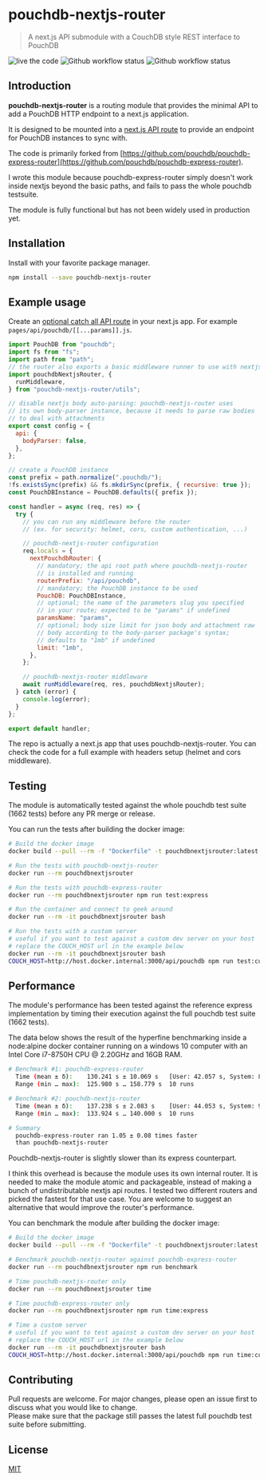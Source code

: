 # pouchdb-nextjs-router

> A next.js API submodule with a CouchDB style REST interface to PouchDB

![live the code](https://img.shields.io/badge/live%20the%20code-%E2%98%85%E2%98%85%E2%98%85%E2%98%85-yellow) ![Github workflow status](https://img.shields.io/github/workflow/status/jpbourgeon/pouchdb-nextjs-router/continuous-integration) ![Github workflow status](https://img.shields.io/github/package-json/v/jpbourgeon/pouchdb-nextjs-router)

## Introduction

**pouchdb-nextjs-router** is a routing module that provides the minimal API to add a PouchDB HTTP endpoint to a next.js application.

It is designed to be mounted into a [next.js API route](https://nextjs.org/docs/api-routes/introduction) to provide an endpoint for PouchDB instances to sync with.

The code is primarily forked from [https://github.com/pouchdb/pouchdb-express-router](https://github.com/pouchdb/pouchdb-express-router).

I wrote this module because pouchdb-express-router simply doesn't work inside nextjs beyond the basic paths, and fails to pass the whole pouchdb testsuite.

The module is fully functional but has not been widely used in production yet.

## Installation

Install with your favorite package manager.

```bash
npm install --save pouchdb-nextjs-router
```

## Example usage

Create an [optional catch all API route](https://nextjs.org/docs/api-routes/dynamic-api-routes#optional-catch-all-api-routes) in your next.js app. For example `pages/api/pouchdb/[[...params]].js`.

```js
import PouchDB from "pouchdb";
import fs from "fs";
import path from "path";
// the router also exports a basic middleware runner to use with nextjs
import pouchdbNextjsRouter, {
  runMiddleware,
} from "pouchdb-nextjs-router/utils";

// disable nextjs body auto-parsing: pouchdb-nextjs-router uses
// its own body-parser instance, because it needs to parse raw bodies
// to deal with attachments
export const config = {
  api: {
    bodyParser: false,
  },
};

// create a PouchDB instance
const prefix = path.normalize(".pouchdb/");
!fs.existsSync(prefix) && fs.mkdirSync(prefix, { recursive: true });
const PouchDBInstance = PouchDB.defaults({ prefix });

const handler = async (req, res) => {
  try {
    // you can run any middleware before the router
    // (ex. for security: helmet, cors, custom authentication, ...)

    // pouchdb-nextjs-router configuration
    req.locals = {
      nextPouchdbRouter: {
        // mandatory; the api root path where pouchdb-nextjs-router
        // is installed and running
        routerPrefix: "/api/pouchdb",
        // mandatory; the PouchDB instance to be used
        PouchDB: PouchDBInstance,
        // optional; the name of the parameters slug you specified
        // in your route; expected to be "params" if undefined
        paramsName: "params",
        // optional; body size limit for json body and attachment raw
        // body according to the body-parser package's syntax;
        // defaults to "1mb" if undefined
        limit: "1mb",
      },
    };

    // pouchdb-nextjs-router middleware
    await runMiddleware(req, res, pouchdbNextjsRouter);
  } catch (error) {
    console.log(error);
  }
};

export default handler;
```

The repo is actually a next.js app that uses pouchdb-nextjs-router. You can check the code for a full example with headers setup (helmet and cors middleware).

## Testing

The module is automatically tested against the whole pouchdb test suite (1662 tests) before any PR merge or release.

You can run the tests after building the docker image:

```bash
# Build the docker image
docker build --pull --rm -f "Dockerfile" -t pouchdbnextjsrouter:latest "."

# Run the tests with pouchdb-nextjs-router
docker run --rm pouchdbnextjsrouter

# Run the tests with pouchdb-express-router
docker run --rm pouchdbnextjsrouter npm run test:express

# Run the container and connect to geek around
docker run --rm -it pouchdbnextjsrouter bash

# Run the tests with a custom server
# useful if you want to test against a custom dev server on your host
# replace the COUCH_HOST url in the example below
docker run --rm -it pouchdbnextjsrouter bash
COUCH_HOST=http://host.docker.internal:3000/api/pouchdb npm run test:custom

```

## Performance

The module's performance has been tested against the reference express implementation by timing their execution against the full pouchdb test suite (1662 tests).

The data below shows the result of the hyperfine benchmarking inside a node:alpine docker container running on a windows 10 computer with an Intel Core i7-8750H CPU @ 2.20GHz and 16GB RAM.

```bash
# Benchmark #1: pouchdb-express-router
  Time (mean ± δ):    130.241 s ± 10.069 s   [User: 42.057 s, System: 8.883 s]
  Range (min … max):  125.980 s … 158.779 s  10 runs

# Benchmark #2: pouchdb-nextjs-router
  Time (mean ± δ):    137.238 s ± 2.083 s    [User: 44.053 s, System: 9.215 s]
  Range (min … max):  133.924 s … 140.000 s  10 runs

# Summary
  pouchdb-express-router ran 1.05 ± 0.08 times faster
  than pouchdb-nextjs-router
```

Pouchdb-nextjs-router is slightly slower than its express counterpart.

I think this overhead is because the module uses its own internal router. It is needed to make the module atomic and packageable, instead of making a bunch of undistributable nextjs api routes. I tested two different routers and picked the fastest for that use case. You are welcome to suggest an alternative that would improve the router's performance.

You can benchmark the module after building the docker image:

```bash
# Build the docker image
docker build --pull --rm -f "Dockerfile" -t pouchdbnextjsrouter:latest "."

# Benchmark pouchdb-nextjs-router against pouchdb-express-router
docker run --rm pouchdbnextjsrouter npm run benchmark

# Time pouchdb-nextjs-router only
docker run --rm pouchdbnextjsrouter time

# Time pouchdb-express-router only
docker run --rm pouchdbnextjsrouter npm run time:express

# Time a custom server
# useful if you want to test against a custom dev server on your host
# replace the COUCH_HOST url in the example below
docker run --rm -it pouchdbnextjsrouter bash
COUCH_HOST=http://host.docker.internal:3000/api/pouchdb npm run time:custom
```

## Contributing

Pull requests are welcome. For major changes, please open an issue first to discuss what you would like to change.  
Please make sure that the package still passes the latest full pouchdb test suite before submitting.

## License

[MIT](https://choosealicense.com/licenses/mit/)
